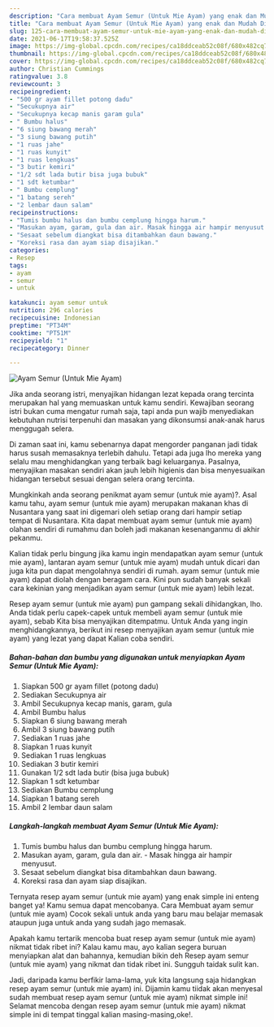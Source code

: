 ```yaml
---
description: "Cara membuat Ayam Semur (Untuk Mie Ayam) yang enak dan Mudah Dibuat"
title: "Cara membuat Ayam Semur (Untuk Mie Ayam) yang enak dan Mudah Dibuat"
slug: 125-cara-membuat-ayam-semur-untuk-mie-ayam-yang-enak-dan-mudah-dibuat
date: 2021-06-17T19:58:37.525Z
image: https://img-global.cpcdn.com/recipes/ca18ddceab52c08f/680x482cq70/ayam-semur-untuk-mie-ayam-foto-resep-utama.jpg
thumbnail: https://img-global.cpcdn.com/recipes/ca18ddceab52c08f/680x482cq70/ayam-semur-untuk-mie-ayam-foto-resep-utama.jpg
cover: https://img-global.cpcdn.com/recipes/ca18ddceab52c08f/680x482cq70/ayam-semur-untuk-mie-ayam-foto-resep-utama.jpg
author: Christian Cummings
ratingvalue: 3.8
reviewcount: 3
recipeingredient:
- "500 gr ayam fillet potong dadu"
- "Secukupnya air"
- "Secukupnya kecap manis garam gula"
- " Bumbu halus"
- "6 siung bawang merah"
- "3 siung bawang putih"
- "1 ruas jahe"
- "1 ruas kunyit"
- "1 ruas lengkuas"
- "3 butir kemiri"
- "1/2 sdt lada butir bisa juga bubuk"
- "1 sdt ketumbar"
- " Bumbu cemplung"
- "1 batang sereh"
- "2 lembar daun salam"
recipeinstructions:
- "Tumis bumbu halus dan bumbu cemplung hingga harum."
- "Masukan ayam, garam, gula dan air. Masak hingga air hampir menyusut."
- "Sesaat sebelum diangkat bisa ditambahkan daun bawang."
- "Koreksi rasa dan ayam siap disajikan."
categories:
- Resep
tags:
- ayam
- semur
- untuk

katakunci: ayam semur untuk 
nutrition: 296 calories
recipecuisine: Indonesian
preptime: "PT34M"
cooktime: "PT51M"
recipeyield: "1"
recipecategory: Dinner

---
```



![Ayam Semur (Untuk Mie Ayam)](https://img-global.cpcdn.com/recipes/ca18ddceab52c08f/680x482cq70/ayam-semur-untuk-mie-ayam-foto-resep-utama.jpg)

Jika anda seorang istri, menyajikan hidangan lezat kepada orang tercinta merupakan hal yang memuaskan untuk kamu sendiri. Kewajiban seorang istri bukan cuma mengatur rumah saja, tapi anda pun wajib menyediakan kebutuhan nutrisi terpenuhi dan masakan yang dikonsumsi anak-anak harus menggugah selera.

Di zaman  saat ini, kamu sebenarnya dapat mengorder panganan jadi tidak harus susah memasaknya terlebih dahulu. Tetapi ada juga lho mereka yang selalu mau menghidangkan yang terbaik bagi keluarganya. Pasalnya, menyajikan masakan sendiri akan jauh lebih higienis dan bisa menyesuaikan hidangan tersebut sesuai dengan selera orang tercinta. 



Mungkinkah anda seorang penikmat ayam semur (untuk mie ayam)?. Asal kamu tahu, ayam semur (untuk mie ayam) merupakan makanan khas di Nusantara yang saat ini digemari oleh setiap orang dari hampir setiap tempat di Nusantara. Kita dapat membuat ayam semur (untuk mie ayam) olahan sendiri di rumahmu dan boleh jadi makanan kesenanganmu di akhir pekanmu.

Kalian tidak perlu bingung jika kamu ingin mendapatkan ayam semur (untuk mie ayam), lantaran ayam semur (untuk mie ayam) mudah untuk dicari dan juga kita pun dapat mengolahnya sendiri di rumah. ayam semur (untuk mie ayam) dapat diolah dengan beragam cara. Kini pun sudah banyak sekali cara kekinian yang menjadikan ayam semur (untuk mie ayam) lebih lezat.

Resep ayam semur (untuk mie ayam) pun gampang sekali dihidangkan, lho. Anda tidak perlu capek-capek untuk membeli ayam semur (untuk mie ayam), sebab Kita bisa menyajikan ditempatmu. Untuk Anda yang ingin menghidangkannya, berikut ini resep menyajikan ayam semur (untuk mie ayam) yang lezat yang dapat Kalian coba sendiri.

<!--inarticleads1-->

##### Bahan-bahan dan bumbu yang digunakan untuk menyiapkan Ayam Semur (Untuk Mie Ayam):

1. Siapkan 500 gr ayam fillet (potong dadu)
1. Sediakan Secukupnya air
1. Ambil Secukupnya kecap manis, garam, gula
1. Ambil  Bumbu halus
1. Siapkan 6 siung bawang merah
1. Ambil 3 siung bawang putih
1. Sediakan 1 ruas jahe
1. Siapkan 1 ruas kunyit
1. Sediakan 1 ruas lengkuas
1. Sediakan 3 butir kemiri
1. Gunakan 1/2 sdt lada butir (bisa juga bubuk)
1. Siapkan 1 sdt ketumbar
1. Sediakan  Bumbu cemplung
1. Siapkan 1 batang sereh
1. Ambil 2 lembar daun salam




<!--inarticleads2-->

##### Langkah-langkah membuat Ayam Semur (Untuk Mie Ayam):

1. Tumis bumbu halus dan bumbu cemplung hingga harum.
1. Masukan ayam, garam, gula dan air. - Masak hingga air hampir menyusut.
1. Sesaat sebelum diangkat bisa ditambahkan daun bawang.
1. Koreksi rasa dan ayam siap disajikan.




Ternyata resep ayam semur (untuk mie ayam) yang enak simple ini enteng banget ya! Kamu semua dapat mencobanya. Cara Membuat ayam semur (untuk mie ayam) Cocok sekali untuk anda yang baru mau belajar memasak ataupun juga untuk anda yang sudah jago memasak.

Apakah kamu tertarik mencoba buat resep ayam semur (untuk mie ayam) nikmat tidak ribet ini? Kalau kamu mau, ayo kalian segera buruan menyiapkan alat dan bahannya, kemudian bikin deh Resep ayam semur (untuk mie ayam) yang nikmat dan tidak ribet ini. Sungguh taidak sulit kan. 

Jadi, daripada kamu berfikir lama-lama, yuk kita langsung saja hidangkan resep ayam semur (untuk mie ayam) ini. Dijamin kamu tiidak akan menyesal sudah membuat resep ayam semur (untuk mie ayam) nikmat simple ini! Selamat mencoba dengan resep ayam semur (untuk mie ayam) nikmat simple ini di tempat tinggal kalian masing-masing,oke!.

